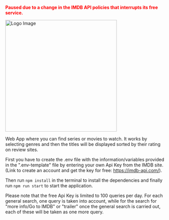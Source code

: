 **<span style="color:red">Paused due to a change in the IMDB API policies that interrupts its free service.</span>**
  
  
  <img src="https://cdn.discordapp.com/attachments/894702938386210896/997024365529014302/Logo.png" width="350" title="Logo Image">

Web App where you can find series or movies to watch. It works by selecting genres and then the titles will be displayed sorted by their rating on review sites.

First you have to create the .env file with the information/variables provided in the ".env-template" file by entering your own Api Key from the IMDB site. (Link to create an account and get the key for free: https://imdb-api.com/).

Then run ```npm install``` in the terminal to install the dependencies and finally run ```npm run start``` to start the application.

Please note that the free Api Key is limited to 100 queries per day. For each general search, one query is taken into account, while for the search for "more info/Go to IMDB" or "trailer" once the general search is carried out, each of these will be taken as one more query.


